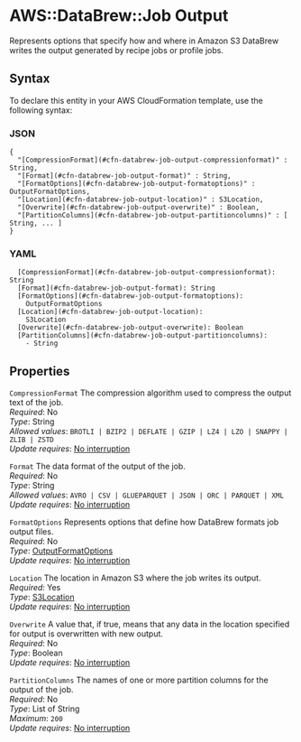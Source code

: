 # AWS::DataBrew::Job Output<a name="aws-properties-databrew-job-output"></a>

Represents options that specify how and where in Amazon S3 DataBrew writes the output generated by recipe jobs or profile jobs\.

## Syntax<a name="aws-properties-databrew-job-output-syntax"></a>

To declare this entity in your AWS CloudFormation template, use the following syntax:

### JSON<a name="aws-properties-databrew-job-output-syntax.json"></a>

```
{
  "[CompressionFormat](#cfn-databrew-job-output-compressionformat)" : String,
  "[Format](#cfn-databrew-job-output-format)" : String,
  "[FormatOptions](#cfn-databrew-job-output-formatoptions)" : OutputFormatOptions,
  "[Location](#cfn-databrew-job-output-location)" : S3Location,
  "[Overwrite](#cfn-databrew-job-output-overwrite)" : Boolean,
  "[PartitionColumns](#cfn-databrew-job-output-partitioncolumns)" : [ String, ... ]
}
```

### YAML<a name="aws-properties-databrew-job-output-syntax.yaml"></a>

```
  [CompressionFormat](#cfn-databrew-job-output-compressionformat): String
  [Format](#cfn-databrew-job-output-format): String
  [FormatOptions](#cfn-databrew-job-output-formatoptions): 
    OutputFormatOptions
  [Location](#cfn-databrew-job-output-location): 
    S3Location
  [Overwrite](#cfn-databrew-job-output-overwrite): Boolean
  [PartitionColumns](#cfn-databrew-job-output-partitioncolumns): 
    - String
```

## Properties<a name="aws-properties-databrew-job-output-properties"></a>

`CompressionFormat`  <a name="cfn-databrew-job-output-compressionformat"></a>
The compression algorithm used to compress the output text of the job\.  
*Required*: No  
*Type*: String  
*Allowed values*: `BROTLI | BZIP2 | DEFLATE | GZIP | LZ4 | LZO | SNAPPY | ZLIB | ZSTD`  
*Update requires*: [No interruption](https://docs.aws.amazon.com/AWSCloudFormation/latest/UserGuide/using-cfn-updating-stacks-update-behaviors.html#update-no-interrupt)

`Format`  <a name="cfn-databrew-job-output-format"></a>
The data format of the output of the job\.  
*Required*: No  
*Type*: String  
*Allowed values*: `AVRO | CSV | GLUEPARQUET | JSON | ORC | PARQUET | XML`  
*Update requires*: [No interruption](https://docs.aws.amazon.com/AWSCloudFormation/latest/UserGuide/using-cfn-updating-stacks-update-behaviors.html#update-no-interrupt)

`FormatOptions`  <a name="cfn-databrew-job-output-formatoptions"></a>
Represents options that define how DataBrew formats job output files\.  
*Required*: No  
*Type*: [OutputFormatOptions](aws-properties-databrew-job-outputformatoptions.md)  
*Update requires*: [No interruption](https://docs.aws.amazon.com/AWSCloudFormation/latest/UserGuide/using-cfn-updating-stacks-update-behaviors.html#update-no-interrupt)

`Location`  <a name="cfn-databrew-job-output-location"></a>
The location in Amazon S3 where the job writes its output\.  
*Required*: Yes  
*Type*: [S3Location](aws-properties-databrew-job-s3location.md)  
*Update requires*: [No interruption](https://docs.aws.amazon.com/AWSCloudFormation/latest/UserGuide/using-cfn-updating-stacks-update-behaviors.html#update-no-interrupt)

`Overwrite`  <a name="cfn-databrew-job-output-overwrite"></a>
A value that, if true, means that any data in the location specified for output is overwritten with new output\.  
*Required*: No  
*Type*: Boolean  
*Update requires*: [No interruption](https://docs.aws.amazon.com/AWSCloudFormation/latest/UserGuide/using-cfn-updating-stacks-update-behaviors.html#update-no-interrupt)

`PartitionColumns`  <a name="cfn-databrew-job-output-partitioncolumns"></a>
The names of one or more partition columns for the output of the job\.  
*Required*: No  
*Type*: List of String  
*Maximum*: `200`  
*Update requires*: [No interruption](https://docs.aws.amazon.com/AWSCloudFormation/latest/UserGuide/using-cfn-updating-stacks-update-behaviors.html#update-no-interrupt)